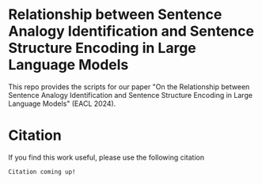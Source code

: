 # Relationship between Sentence Analogy Identification and Sentence Structure Encoding in Large Language Models
This repo provides the scripts for our paper "On the Relationship between Sentence Analogy Identification and Sentence Structure Encoding in Large Language Models" (EACL 2024).

# Citation
If you find this work useful, please use the following citation

```
Citation coming up!
```

